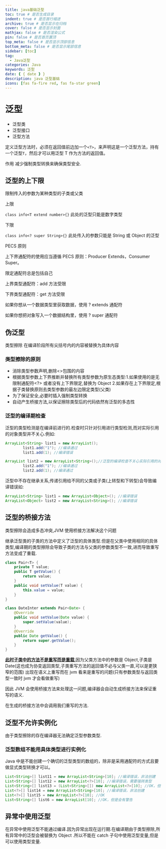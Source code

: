 ```yaml
---
title: java基础泛型
toc: true # 是否生成目录
indent: true # 是否首行缩进
archive: true # 是否显示在归档
cover: false # 是否显示封面
mathjax: false # 是否渲染公式
pin: false # 是否首页置顶
top_meta: false # 是否显示顶部信息
bottom_meta: false # 是否显示尾部信息
sidebar: [toc]
tag:
  - Java泛型
categories: Java
keywords: 泛型
date: { { date } }
description: java 泛型基础
icons: [fas fa-fire red, fas fa-star green]
---
```


# 泛型

- 泛型类
- 泛型接口
- 泛型方法

定义泛型方法时，必须在返回值前边加一个`<T>`，来声明这是一个泛型方法，持有一个泛型`T`，然后才可以用泛型 T 作为方法的返回值。

作用 减少强制类型转换来确保类型安全.

## 泛型的上下限

限制传入的参数为某种类型的子类或父类

上限

`class info<T extend number>{}` 此处的泛型只能是数字类型

下限

`class info<? super String>{}` 此处传入的参数只能是 String 或 Object 的泛型

PECS 原则

上下界通配符的使用应当遵循 PECS 原则：Producer Extends，Consumer Super。

限定通配符总是包括自己

上界类型通配符：add 方法受限

下界类型通配符：get 方法受限

如果你想从一个数据类型里获取数据，使用 ? extends 通配符

如果你想把对象写入一个数据结构里，使用 ? super 通配符

## 伪泛型

类型擦除 在编译阶段所有尖括号内的内容被替换为具体内容

### 类型擦除的原则

- 消除类型参数声明,删除<>包围的内容
- 根据类型参数上下界推断并替换所有类型参数为原生态类型:1.如果使用的是无限制通配符<?> 或者没有上下界限定,替换为 Object 2.如果存在上下界限定,根据子类替换原则去类型参数的最左边限定类型(父类)
- 为了保证安全,必要时插入强制类型转换
- 自动产生桥接方法,以保证擦除类型后的代码依然有泛型的多态性

### 泛型的编译期检查

泛型的类型检测是在编译前进行的.检查时只针对引用进行类型检测,而对实际引用的对象类型并不关心.例如:

```java
ArrayList<String> list1 = new ArrayList();
        list1.add("1"); //编译通过
        list1.add(1); //编译错误

ArrayList list2 = new ArrayList<String>();//泛型的编译检查不关心实际引用的对象.
        list2.add("1"); //编译通过
        list2.add(1); //编译通过
```

泛型中不存在继承关系,传递引用给不同的父类或子类(上转型和下转型)会导致编译错误如:

```java
ArrayList<String> list1 = new ArrayList<Object>(); //编译错误
ArrayList<Object> list2 = new ArrayList<String>(); //编译错误
```

## 泛型的桥接方法

类型擦除会造成多态冲突,JVM 使用桥接方法解决这个问题

继承泛型类的子类的方法中定义了泛型的具体类型.但是在父类中使用相同的具体类型,编译期的类型擦除会导致子类的方法与父类的参数类型不一致,进而导致重写方法变成了重载.

```java
class Pair<T> {
    private T value;
    public T getValue() {
        return value;
    }
    public void setValue(T value) {
        this.value = value;
    }
}

```

```java
class DateInter extends Pair<Date> {
    @Override
    public void setValue(Date value) {
        super.setValue(value);
    }
    @Override
    public Date getValue() {
        return super.getValue();
    }
}
```

<u>**此时子类中的方法不是重写而是重载**.</u>因为父类方法中的参数是 Object,子类是 Date(这也成为协变返回类型,子类重写方法的返回值不必与父类一直,可以是更狭窄的范围) 出现在语义上重写而在 jvm 看来是重写的问题(只有参数类型与返回类型一致时 jvm 才会看做重写)

因此 JVM 会使用桥接方法来处理这一问题,编译器会自动生成桥接方法来保证重写的语义.

在生成的桥接方法中会调用我们重写的方法.

## 泛型不允许实例化

由于类型擦除的存在编译器无法确定泛型参数类型.

### 泛型数组不能用具体类型进行实例化

Java 中是不能创建一个确切的泛型类型的数组的，除非是采用通配符的方式且要做显式类型转换才可以。

```java
List<String>[] list11 = new ArrayList<String>[10]; //编译错误，非法创建
List<String>[] list12 = new ArrayList<?>[10]; //编译错误，需要强转类型
List<String>[] list13 = (List<String>[]) new ArrayList<?>[10]; //OK，但是会有警告
List<?>[] list14 = new ArrayList<String>[10]; //编译错误，非法创建
List<?>[] list15 = new ArrayList<?>[10]; //OK
List<String>[] list6 = new ArrayList[10]; //OK，但是会有警告

```

## 异常中使用泛型

在异常中使用泛型不能通过编译.因为异常出现在运行期.在编译期由于类型擦除,所有异常中的泛型会被替换为 Object .所以不能在 catch 子句中使用泛型变量,但是可以使用类型变量.

